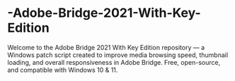 # -Adobe-Bridge-2021-With-Key-Edition
Welcome to the Adobe Bridge 2021 With Key Edition repository — a Windows patch script created to improve media browsing speed, thumbnail loading, and overall responsiveness in Adobe Bridge. Free, open-source, and compatible with Windows 10 &amp; 11.

